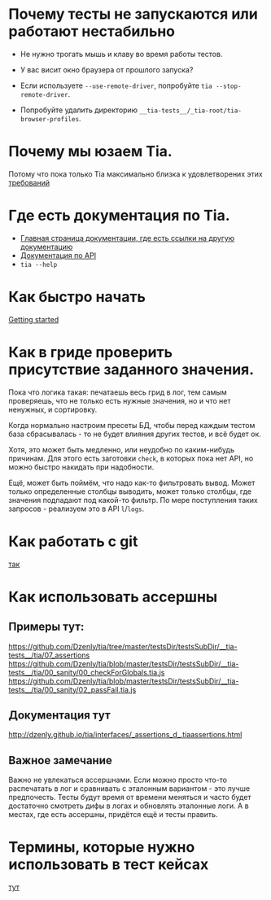 # Почему тесты не запускаются или работают нестабильно

* Не нужно трогать мышь и клаву во время работы тестов.

* У вас висит окно браузера от прошлого запуска?

* Если используете `--use-remote-driver`, попробуйте `tia --stop-remote-driver`.

* Попробуйте удалить директорию `__tia-tests__/_tia-root/tia-browser-profiles`.

# Почему мы юзаем Tia.

Потому что пока только Tia максимально близка к удовлетворених этих [требований](test-engine-requirements.md)

# Где есть документация по Tia.

* [Главная страница документации, где есть ссылки на другую документацию](https://github.com/Dzenly/tia)
* [Документация по API](http://dzenly.github.io/tia/)
* `tia --help`

# Как быстро начать

[Getting started](how-to/getting-started.md)

# Как в гриде проверить присутствие заданного значения.

Пока что логика такая: печатаешь весь грид в лог,
тем самым проверяешь, что не только есть нужные значения, но и что нет ненужных, и сортировку.

Когда нормально настроим пресеты БД, чтобы перед каждым тестом база сбрасывалась - то не будет влияния других тестов,
и всё будет ок.

Хотя, это может быть медленно, или неудобно по каким-нибудь причинам.
Для этого есть заготовки `check`, в которых пока нет API, но можно быстро накидать при надобности.

Ещё, может быть поймём, что надо как-то фильтровать вывод. Может только определенные столбцы выводить,
может только столбцы, где значения подпадают под какой-то фильтр.
По мере поступления таких запросов - реализуем это в API `l`/`logs`.

# Как работать с git

[так](git.md)

# Как использовать ассершны

## Примеры тут:

https://github.com/Dzenly/tia/tree/master/testsDir/testsSubDir/__tia-tests__/tia/07_assertions
https://github.com/Dzenly/tia/blob/master/testsDir/testsSubDir/__tia-tests__/tia/00_sanity/00_checkForGlobals.tia.js
https://github.com/Dzenly/tia/blob/master/testsDir/testsSubDir/__tia-tests__/tia/00_sanity/02_passFail.tia.js

## Документация тут

http://dzenly.github.io/tia/interfaces/_assertions_d_.tiaassertions.html

## Важное замечание

Важно не увлекаться ассершнами.
Если можно просто что-то распечатать в лог и сравнивать с эталонным вариантом - это лучше предпочесть.
Тесты будут время от времени меняться и часто будет достаточно смотреть дифы в логах и обновлять эталонные логи.
А в местах, где есть ассершны, придётся ещё и тесты править.

# Термины, которые нужно использовать в тест кейсах

[тут](terms.md)


